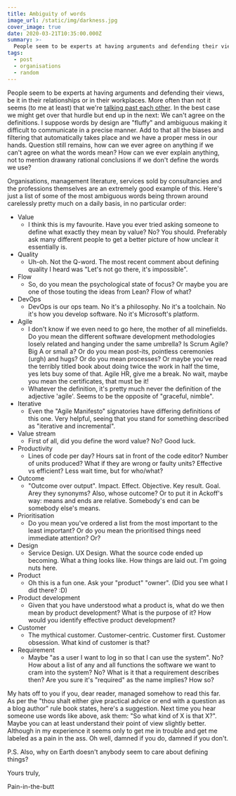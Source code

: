 ```yaml
---
title: Ambiguity of words
image_url: /static/img/darkness.jpg
cover_image: true
date: 2020-03-21T10:35:00.000Z
summary: >-
  People seem to be experts at having arguments and defending their views, be it in their relationships or in their workplaces. More often than not it seems (to me at least) that we're [talking past each other](https://en.wikipedia.org/wiki/Talking_past_each_other). In the best case we might get over that hurdle but end up in the next: We can't agree on the definitions. I suppose words by design are "fluffy" and ambiguous making it difficult to communicate in a precise manner. Add to that all the biases and filtering that automatically takes place and we have a proper mess in our hands. Question still remains, how can we ever agree on anything if we can't agree on what the words mean? How can we ever explain anything, not to mention drawany rational conclusions if we don't define the words we use?
tags:
  - post
  - organisations
  - random
---
```

People seem to be experts at having arguments and defending their views, be it in their relationships or in their workplaces. More often than not it seems (to me at least) that we're [talking past each other](https://en.wikipedia.org/wiki/Talking_past_each_other). In the best case we might get over that hurdle but end up in the next: We can't agree on the definitions. I suppose words by design are "fluffy" and ambiguous making it difficult to communicate in a precise manner. Add to that all the biases and filtering that automatically takes place and we have a proper mess in our hands. Question still remains, how can we ever agree on anything if we can't agree on what the words mean? How can we ever explain anything, not to mention drawany rational conclusions if we don't define the words we use?

Organisations, management literature, services sold by consultancies and the professions themselves are an extremely good example of this. Here's just a list of some of the most ambiguous words being thrown around carelessly pretty much on a daily basis, in no particular order:

- Value
  - I think this is my favourite. Have you ever tried asking someone to define what exactly they mean by value? No? You should. Preferably ask many different people to get a better picture of how unclear it essentially is.
- Quality
  - Uh-oh. Not the Q-word. The most recent comment about defining quality I heard was "Let's not go there, it's impossible". 
- Flow
  - So, do you mean the psychological state of focus? Or maybe you are one of those touting the ideas from Lean? Flow of what?
- DevOps
  - DevOps is our ops team. No it's a philosophy. No it's a toolchain. No it's how you develop software. No it's Microsoft's platform.
- Agile
  - I don't know if we even need to go here, the mother of all minefields. Do you mean the different software development methodologies losely related and hanging under the same umbrella? Is Scrum Agile? Big A or small a? Or do you mean post-its, pointless ceremonies (urgh) and hugs? Or do you mean processes? Or maybe you've read the terribly titled book about doing twice the work in half the time, yes lets buy some of that. Agile HR, give me a break. No wait, maybe you mean the certificates, that must be it! 
  - Whatever the definition, it's pretty much never the definition of the adjective 'agile'. Seems to be the opposite of "graceful, nimble".
- Iterative
  - Even the "Agile Manifesto" signatories have differing definitions of this one. Very helpful, seeing that you stand for something described as "iterative and incremental".
- Value stream
  - First of all, did you define the word value? No? Good luck.
- Productivity
  -  Lines of code per day? Hours sat in front of the code editor? Number of units produced? What if they are wrong or faulty units? Effective vs efficient? Less wait time, but for who/what?
- Outcome
  - "Outcome over output". Impact. Effect. Objective. Key result. Goal. Arey they synonyms? Also, whose outcome? Or to put it in Ackoff's way: means and ends are relative. Somebody's end can be somebody else's means.
- Prioritisation
  - Do you mean you've ordered a list from the most important to the least important? Or do you mean the prioritised things need immediate attention? Or?
- Design
  - Service Design. UX Design. What the source code ended up becoming. What a thing looks like. How things are laid out. I'm going nuts here.
- Product
  - Oh this is a fun one. Ask your "product" "owner". (Did you see what I did there? :D)
- Product development
  - Given that you have understood what a product is, what do we then mean by product development? What is the purpose of it? How would you identify effective product development?
- Customer
  - The mythical customer. Customer-centric. Customer first. Customer obsession. What kind of customer is that?
- Requirement
  - Maybe "as a user I want to log in so that I can use the system". No? How about a list of any and all functions the software we want to cram into the system? No? What is it that a requirement describes then? Are you sure it's "required" as the name implies? How so?

My hats off to you if you, dear reader, managed somehow to read this far. As per the "thou shalt either give practical advice or end with a question as a blog author" rule book states, here's a suggestion. Next time you hear someone use words like above, ask them: "So what kind of X is that X?". Maybe you can at least understand their point of view slightly better. Although in my experience it seems only to get me in trouble and get me labeled as a pain in the ass. Oh well, damned if you do, damned if you don't.

P.S. Also, why on Earth doesn't anybody seem to care about defining things?

Yours truly,

Pain-in-the-butt